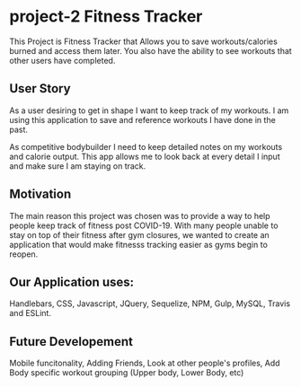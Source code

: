 # project-2 Fitness Tracker

This Project is Fitness Tracker that Allows you to save workouts/calories burned and access them later. You also have the ability to see workouts that other users have completed.

## User Story

As a user desiring to get in shape I want to keep track of my workouts. I am using this application to save and reference workouts I have done in the past.

As competitive bodybuilder I need to keep detailed notes on my workouts and calorie output. This app allows me to look back at every detail I input and make sure I am staying on track. 

## Motivation

The main reason this project was chosen was to provide a way to help people keep track of fitness post COVID-19. With many people unable to stay on top of their fitness after gym closures, we wanted to create an application that would make fitnesss tracking easier as gyms begin to reopen.

## Our Application uses:

Handlebars, CSS, Javascript, JQuery, Sequelize, NPM, Gulp, MySQL, Travis and ESLint.

## Future Developement

Mobile funcitonality, Adding Friends, Look at other people's profiles, Add Body specific workout grouping (Upper body, Lower Body, etc)